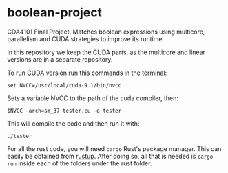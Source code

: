 # boolean-project
CDA4101 Final Project. Matches boolean expressions using multicore, parallelism and CUDA strategies to improve its runtime.

In this repository we keep the CUDA parts, as the multicore and linear versions are in a separate repository.

To run CUDA version run this commands in the terminal: 
```
set NVCC=/usr/local/cuda-9.1/bin/nvcc
```
Sets a variable NVCC to the path of the cuda compiler, then:
```
$NVCC -arch=sm_37 tester.cu -o tester
```
This will compile the code and then run it with:
```
./tester
```

For all the rust code, you will need `cargo` Rust's package manager. This can easily be obtained from [rustup](https://rustup.rs/).
After doing so, all that is needed is `cargo run` inside each of the folders under the rust folder.
